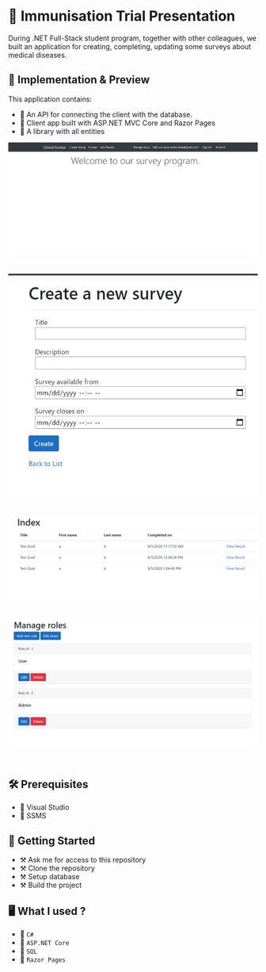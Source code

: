 # 🏥 Immunisation Trial Presentation
During .NET Full-Stack student program, together with other colleagues, we built an application for creating, completing, updating some surveys about medical diseases.

## 💎 Implementation & Preview
This application contains: 
* 🚀 An API for connecting the client with the database. 
* 🚀 Client app built with ASP.NET MVC Core and Razor Pages
* 🚀 A library with all entities

![alt text](https://github.com/Piciorus-Ovidiu-Mihai/Photos/blob/master/home.PNG)<br/><br/><br/>
![alt text](https://github.com/Piciorus-Ovidiu-Mihai/Photos/blob/master/savesurvey.PNG)<br/><br/><br/>
![alt text](https://github.com/Piciorus-Ovidiu-Mihai/Photos/blob/master/statistics.PNG)<br/><br/><br/>
![alt text](https://github.com/Piciorus-Ovidiu-Mihai/Photos/blob/master/adminapge.PNG)<br/><br/><br/>

## 🛠️ Prerequisites 
* 🔨 Visual Studio
* 🔨 SSMS

## 🚀 Getting Started
* ⚒️ Ask me for access to this repository
* ⚒️ Clone the repository
* ⚒️ Setup database
* ⚒️ Build the project

## 🖥️ What I used ?
* 📰 `C#`
* 📰 `ASP.NET Core`
* 📰 `SQL`
* 📰 `Razor Pages`
